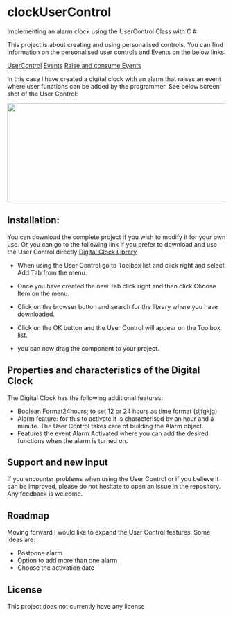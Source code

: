 # clockUserControl
 Implementing an alarm clock using the UserControl Class with C #


This project is about creating and using personalised controls. 
You can find information on the personalised user controls and Events on the below links.

[UserControl](https://docs.microsoft.com/en-us/dotnet/api/system.windows.forms.usercontrol?view=netframework-4.7.2)
[Events](https://docs.microsoft.com/en-us/dotnet/csharp/language-reference/keywords/event) 
[Raise and consume Events](https://docs.microsoft.com/en-us/dotnet/standard/events/how-to-raise-and-consume-events)

In this case I have created a digital clock with an alarm that raises an event where user functions can be added by the programmer. See below screen shot of the User Control:

<p align="center">
  <img width="508" height="228" src="https://github.com/miquelpaucasesnoves/clockUserControl/blob/main/screenshots/screenshot.png">
</p>


## Installation: 

You can download the complete project if you wish to modify it for your own use.
Or you can go to the following link if you prefer to download and use the User Control directly
[Digital Clock Library](https://github.com/miquelpaucasesnoves/clockUserControl/blob/main/ClockControl/bin/Release/ClockControl.dll)

- When using the User Control go to Toolbox list and click right and select Add Tab from the menu.

- Once you have created the new Tab click right and then click Choose Item on the menu.

- Click on the browser button and search for the library where you have downloaded.

- Click on the OK button and the User Control will appear on the Toolbox list.

- you can now drag the component to your project.

## Properties and characteristics of the Digital Clock

The Digital Clock has the following additional features:
- Boolean Format24hours; to set 12 or 24 hours as time format (djfgkjg)
- Alarm feature: for this to activate it is characterised by an hour and a minute. The User Control takes care of building the Alarm object.
- Features the event Alarm Activated where you can add the desired functions when the alarm is turned on.

## Support and new input

If you encounter problems when using the User Control or if you believe it can be improved, please do not hesitate to open an issue in the repository. Any feedback is welcome.

## Roadmap

Moving forward I would like to expand the User Control features. Some ideas are:

- Postpone alarm
- Option to add more than one alarm
- Choose the activation date

## License 

This project does not currently have any license
